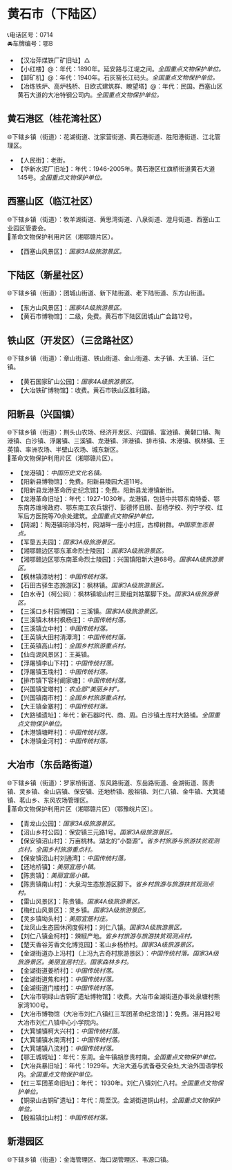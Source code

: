 # 黄石市（下陆区）  
📞电话区号：0714  
🚘车牌编号：鄂B  

* 【汉冶萍煤铁厂矿旧址】△  
* 【小红楼】@：年代：1890年。延安路与江堤之间。*全国重点文物保护单位。*  
* 【卸矿机】@：年代：1940年。石灰窑长江码头。*全国重点文物保护单位。*  
* 【冶炼铁炉、高炉栈桥、日欧式建筑群、瞭望塔】@：年代：民国。西塞山区黄石大道的大冶特钢公司内。*全国重点文物保护单位。*  

## 黄石港区（桂花湾社区）  
🌐下辖乡镇（街道）：花湖街道、沈家营街道、黄石港街道、胜阳港街道、江北管理区。    
  
* 【人民街】：老街。   
* 【华新水泥厂旧址】：年代：1946-2005年。黄石港区红旗桥街道黄石大道145号。*全国重点文物保护单位。*  

## 西塞山区（临江社区）  
🌐下辖乡镇（街道）：牧羊湖街道、黄思湾街道、八泉街道、澄月街道、西塞山工业园区管委会。    
🚩革命文物保护利用片区（湘鄂赣片区）。   
  
* 【西塞山风景区】：*国家3A级旅游景区。*  

## 下陆区（新星社区）  
🌐下辖乡镇（街道）：团城山街道、新下陆街道、老下陆街道、东方山街道。    
  
* 【东方山风景区】：*国家4A级旅游景区。*  
* 【黄石市博物馆】：二级，免费。黄石市下陆区团城山广会路12号。   

## 铁山区（开发区）（三岔路社区）  
🌐下辖乡镇（街道）：章山街道、铁山街道、金山街道、太子镇、大王镇、汪仁镇。   
  
* 【黄石国家矿山公园】：*国家4A级旅游景区。*  
* 【大冶铁矿博物馆】：收费。黄石市铁山区胜利路。   

## 阳新县（兴国镇）  
🌐下辖乡镇（街道）：荆头山农场、经济开发区、兴国镇、富池镇、黄颡口镇、陶港镇、白沙镇、浮屠镇、三溪镇、龙港镇、洋港镇、排市镇、木港镇、枫林镇、王英镇、率洲农场、半壁山农场、城东新区。    
🚩革命文物保护利用片区（湘鄂赣片区）。   
  
* 【龙港镇】：*中国历史文化名镇。*  
* 【阳新县博物馆】：免费。阳新县陵园大道11号。   
* 【阳新县龙港革命历史纪念馆】：免费。阳新县龙港镇新街。   
* 【龙港革命旧址】：年代：1927-1030年。龙港镇，包括中共鄂东南特委、鄂东南苏维埃政府、鄂东南工农兵银行、彭德怀旧居、彭杨学校、列宁学校、红军后方医院等70余处建筑。*全国重点文物保护单位。*    
* 【网湖】：陶港镇珦琭冯村，网湖畔一座小村庄，古樟树群。*中国原生态景点。*  
* 【军垦五夫园】：*国家3A级旅游景区。*  
* 【湘鄂赣边区鄂东革命烈士陵园】：*国家3A级旅游景区。*  
* 【湘鄂赣边区鄂东南革命烈士陵园】：兴国镇阳新大道68号。*国家4A级旅游景区。*  
* 【枫林镇漆坊村】：*中国传统村落。*  
* 【石田古驿生态旅游区】：枫林镇。*国家3A级旅游景区。*  
* 【白水寺】（柯公祠）：枫林镇坡山村三房组刘姑寨脚下处。*国家3A级旅游景区。*  
* 【三溪口乡村园博园】：三溪镇。*国家3A级旅游景区。*  
* 【三溪镇木林村枫杨庄】：*中国传统村落。*  
* 【三溪镇立中村】：*中国传统村落。*  
* 【王英镇大田村清潭湾】：*中国传统村落。*  
* 【王英镇高山村】：*全国乡村旅游重点村。*  
* 【仙岛湖风景区】：王英镇。   
* 【浮屠镇李山下村】：*中国传统村落。*  
* 【浮屠镇玉堍村】：*中国传统村落。*  
* 【排市镇下容村阚家塘】：*中国传统村落。*  
* 【兴国镇宝塔村】：*农业部“美丽乡村”。*  
* 【兴国镇南市村】：*全国乡村旅游重点村。*  
* 【大王镇金寨村】：*中国传统村落。*  
* 【大路铺遗址】：年代：新石器时代、商、周。白沙镇土库村大路铺。*全国重点文物保护单位。*      
* 【木港镇塘畔村】：*中国传统村落。*  
* 【木港镇金河村】：*中国传统村落。*  

## 大冶市（东岳路街道）  
🌐下辖乡镇（街道）：罗家桥街道、东风路街道、东岳路街道、金湖街道、陈贵镇、灵乡镇、金山店镇、保安镇、还地桥镇、殷祖镇、刘仁八镇、金牛镇、大箕铺镇、茗山乡、东风农场管理区。    
🚩革命文物保护利用片区（湘鄂赣片区）（鄂豫皖片区）。   
  
* 【青龙山公园】：*国家3A级旅游景区。*  
* 【沼山乡村公园】：保安镇三元路1号。*国家3A级旅游景区。*  
* 【保安镇沼山村】：万亩桃林。湖北的“小婺源”。*省乡村旅游与旅游扶贫观测点村。全国乡村旅游重点村。*  
* 【保安镇沼山村刘通湾】：*中国传统村落。*  
* 【还地桥镇】：*美丽宜居小镇。*  
* 【陈贵镇】：*美丽宜居小镇。*  
* 【陈贵镇南山村】：大泉沟生态旅游区脚下。*省乡村旅游与旅游扶贫观测点村。*  
* 【雷山风景区】：陈贵镇。*国家4A级旅游景区。*  
* 【梅红山风景区】：灵乡镇。*国家3A级旅游景区。*  
* 【灵乡镇坳头村】：*美丽宜居村庄。*  
* 【龙凤山生态园休闲度假村】：刘仁八镇。*国家3A级旅游景区。*  
* 【刘仁八镇金柯村】：辣椒产地。*省乡村旅游与旅游扶贫观测点村。*  
* 【楚天香谷芳香文化博览园】：茗山乡杨桥村。*国家3A级旅游景区。*  
* 【金湖街道办上冯村】（上冯九古奇村旅游景区）：*中国传统村落。国家3A级旅游景区。美丽宜居村庄。国家森林乡村。*  
* 【金湖街道姜桥村】：*中国传统村落。*  
* 【金湖街道焦和村】：*中国传统村落。*  
* 【金湖街道门楼村】：*中国传统村落。*  
* 【大冶市铜绿山古铜矿遗址博物馆】：收费。大冶市金湖街道办事处泉塘村熊家湾100号。   
* 【大冶市博物馆（大冶市刘仁八镇红三军团革命纪念馆）】：免费。湛月路2号大冶市刘仁八镇中心小学院内。   
* 【大箕铺镇柯大兴村】：*中国传统村落。*  
* 【大箕铺镇水南湾村】：*中国传统村落。*    
* 【大箕铺镇八流村】：*中国传统村落。*    
* 【鄂王城城址】：年代：东周。金牛镇胡彦贵村南。*全国重点文物保护单位。*  
* 【大冶兵暴旧址】：年代：1929年。大治大道与武备巷交会处,大治外国语学校内。*全国重点文物保护单位。*  
* 【红三军团革命旧址】：年代：  1930年。刘仁八镇刘仁八村。*全国重点文物保护单位。*  
* 【铜录山古铜矿遗址】：年代：周至汉。金湖街道铜山村。*全国重点文物保护单位。*       
* 【殷祖镇北山村】：*中国传统村落。*    
  
## 新港园区  
🌐下辖乡镇（街道）：金海管理区、海口湖管理区、韦源口镇。    